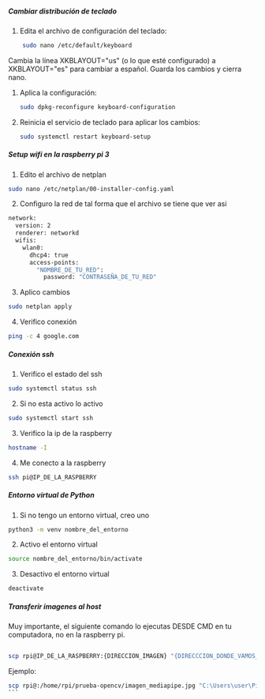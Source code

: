 ##### Cambiar distribución de teclado

1. Edita el archivo de configuración del teclado:
````bash
    sudo nano /etc/default/keyboard
````
Cambia la línea XKBLAYOUT="us" (o lo que esté configurado) a XKBLAYOUT="es" para cambiar a español. Guarda los cambios y cierra nano.

1. Aplica la configuración:
   ````bash
   sudo dpkg-reconfigure keyboard-configuration

   ```` 
2. Reinicia el servicio de teclado para aplicar los cambios:
    ````bash
    sudo systemctl restart keyboard-setup
    ````
##### Setup wifi en la raspberry pi 3

1. Edito el archivo de netplan
```bash
sudo nano /etc/netplan/00-installer-config.yaml

```
2. Configuro la red de tal forma que el archivo se tiene que ver asi
``` bash
network:
  version: 2
  renderer: networkd
  wifis:
    wlan0:
      dhcp4: true
      access-points:
        "NOMBRE_DE_TU_RED":
          password: "CONTRASEÑA_DE_TU_RED"

```

3. Aplico cambios
```bash
sudo netplan apply
```

4. Verifico conexión
```bash
ping -c 4 google.com
```

##### Conexión ssh

1. Verifico el estado del ssh
```bash
sudo systemctl status ssh
```

2. Si no esta activo lo activo
```bash
sudo systemctl start ssh
```

3. Verifico la ip de la raspberry
```bash
hostname -I
```

4. Me conecto a la raspberry
```bash
ssh pi@IP_DE_LA_RASPBERRY
```

##### Entorno virtual de Python

1. Si no tengo un entorno virtual, creo uno
```bash
python3 -m venv nombre_del_entorno
```

2. Activo el entorno virtual
```bash
source nombre_del_entorno/bin/activate
```

3. Desactivo el entorno virtual
```bash
deactivate
```

##### Transferir imagenes al host

Muy importante, el siguiente comando lo ejecutas DESDE CMD en tu computadora, no en la raspberry pi.

```bash	

scp rpi@IP_DE_LA_RASPBERRY:{DIRECCION_IMAGEN} "{DIRECCCION_DONDE_VAMOS_A_GUARDAR_IMAGEN}"
````

Ejemplo:

````bash
scp rpi@:/home/rpi/prueba-opencv/imagen_mediapipe.jpg "C:\Users\user\Pictures\imagen_opencv.jpg"
```
